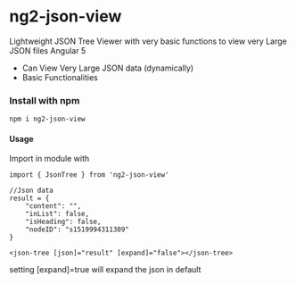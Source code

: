 # ng2-json-view

Lightweight JSON Tree Viewer with very basic functions to view very Large JSON files
Angular 5

  - Can View Very Large JSON data (dynamically)
  - Basic Functionalities

### Install with npm
`npm i ng2-json-view`

#### Usage
Import in module with
```
import { JsonTree } from 'ng2-json-view'
```

```
//Json data
result = {
    "content": "",
    "inList": false,
    "isHeading": false,
    "nodeID": "s1519994311309"
}
```
```
<json-tree [json]="result" [expand]="false"></json-tree>
```
setting [expand]=true will expand the json in default